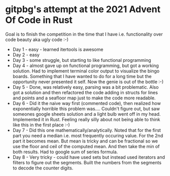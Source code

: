 # gitpbg's attempt at the 2021 Advent Of Code in Rust
Goal is to finish the competition in the time that I have i.e. functionality over code beauty aka ugly code :-)

* Day 1 - easy - learned itertools is awesome
* Day 2 - easy
* Day 3 - some struggle, but starting to like functional programming
* Day 4 - almost gave up on functional programming, but got a working solution.  Had to implement terminal color output to visualize the bingo boards.  Something that I have wanted to do for a long time but the opportunity never presented it self.  Now the genie is out of the bottle :-)
* Day 5 - Done, was relatively easy, parsing was a bit problematic.  Also got a solution and then refactored the code adding in structs for lines and points and a seafloor map just to make the code more readable.
* Day 6 - Did it the naive way first (commented code), then realized how exponentially horrible this problem was....  Couldn't figure out, but saw someones google sheets solution and a light bulb went off in my head.  Implemented it in Rust.  Feeling really silly about not being able to think like this in the first place :-)
* Day 7 - Did this one mathematically/analytically.  Noted that for the first part you need a median i.e. most frequently occuring value.  For the 2nd part it becomes mean. But mean is tricky and can be fractional so we use the floor and ceil of the computed mean.  And then take the min of both results.  Had to google sum of series formula.
* Day 8 - Very tricky - could have used sets but instead used iterators and filters to figure out the segments.  Built the numbers from the segments to decode the counter digits.


